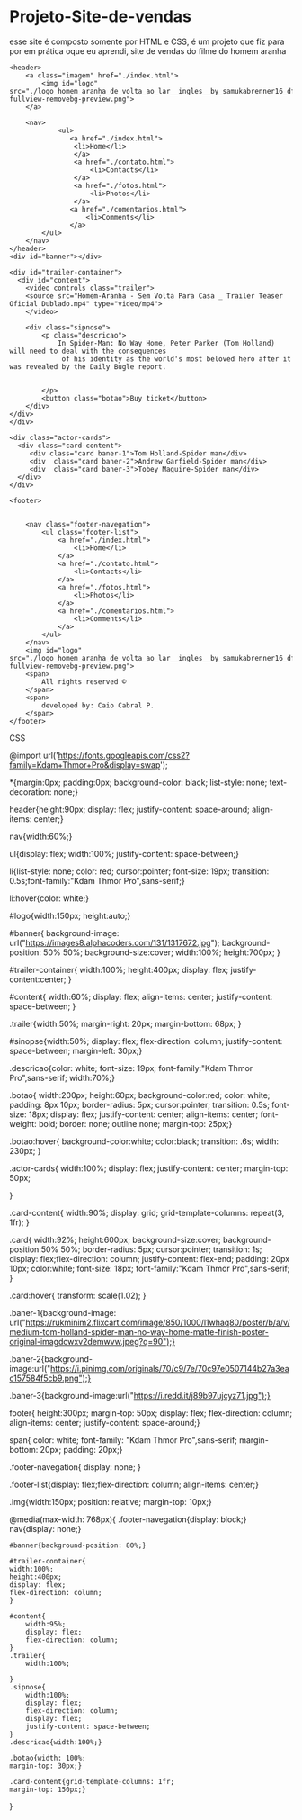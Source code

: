 # Projeto-Site-de-vendas
esse site é composto somente por HTML e CSS, é um projeto que fiz para por em prática oque eu aprendi, site de vendas do filme do homem aranha

<!DOCTYPE html>
<html lang="en">
<head>
    <meta charset="UTF-8">
    <meta name="viewport" content="width=device-width, initial-scale=1.0">
    <title>Homem Aranha</title>
    <link rel="shortcut icon" href="./spider-removebg-preview.png">
</head>
<body>
    <link rel="stylesheet" href="./style.css">


    <header>
        <a class="imagem" href="./index.html">
            <img id="logo" src="./logo_homem_aranha_de_volta_ao_lar__ingles__by_samukabrenner16_dfkodyo-fullview-removebg-preview.png">
        </a>
        
        <nav>
                <ul>
                   <a href="./index.html">
                    <li>Home</li>
                    </a>
                    <a href="./contato.html">
                        <li>Contacts</li>
                    </a>
                    <a href="./fotos.html">
                        <li>Photos</li>
                    </a>
                   <a href="./comentarios.html">
                       <li>Comments</li>
                   </a>
            </ul>
        </nav>
    </header>
    <div id="banner"></div>

    <div id="trailer-container">
      <div id="content">
        <video controls class="trailer">
        <source src="Homem-Aranha - Sem Volta Para Casa _ Trailer Teaser Oficial Dublado.mp4" type="video/mp4">
        </video>
        
        <div class="sipnose">
            <p class="descricao">
                In Spider-Man: No Way Home, Peter Parker (Tom Holland) will need to deal with the consequences
                 of his identity as the world's most beloved hero after it was revealed by the Daily Bugle report.
                
                
            </p>
            <button class="botao">Buy ticket</button>
        </div>
    </div>
    </div> 

    <div class="actor-cards">
      <div class="card-content">
         <div class="card baner-1">Tom Holland-Spider man</div>
         <div  class="card baner-2">Andrew Garfield-Spider man</div>
         <div  class="card baner-3">Tobey Maguire-Spider man</div>
      </div>
    </div>

    <footer> 
       
        
        <nav class="footer-navegation">
            <ul class="footer-list">
                <a href="./index.html">
                    <li>Home</li>
                </a>
                <a href="./contato.html">
                    <li>Contacts</li>
                </a>
                <a href="./fotos.html">
                    <li>Photos</li>
                </a>
                <a href="./comentarios.html">
                    <li>Comments</li>
                </a>
            </ul>
        </nav>
        <img id="logo" src="./logo_homem_aranha_de_volta_ao_lar__ingles__by_samukabrenner16_dfkodyo-fullview-removebg-preview.png">
        <span>
            All rights reserved ©
        </span>
        <span>
            developed by: Caio Cabral P.
        </span>
    </footer>
</body>
</html>



CSS


@import url('https://fonts.googleapis.com/css2?family=Kdam+Thmor+Pro&display=swap');



*{margin:0px;
padding:0px;
background-color: black;
list-style: none;
text-decoration: none;}


header{height:90px;
display: flex;
justify-content: space-around;
align-items: center;}

nav{width:60%;}

ul{display: flex;
width:100%;
justify-content: space-between;}

li{list-style: none; color: red;
cursor:pointer;
font-size: 19px;
transition: 0.5s;font-family:"Kdam Thmor Pro",sans-serif;}

li:hover{color: white;}


#logo{width:150px;
      height:auto;}

#banner{
    background-image: url("https://images8.alphacoders.com/131/1317672.jpg");
    background-position: 50% 50%;
    background-size:cover;
    width:100%;
    height:700px;
}


#trailer-container{
    width:100%;
    height:400px;
    display: flex;
justify-content:center;
}

#content{
    width:60%;
    display: flex;
    align-items: center;
    justify-content: space-between;
}

.trailer{width:50%; margin-right: 20px; margin-bottom: 68px;
}

#sinopse{width:50%;
    display: flex;
    flex-direction: column;
    justify-content:
    space-between;
    margin-left: 30px;}

.descricao{color: white;
    font-size: 19px;
    font-family:"Kdam Thmor Pro",sans-serif;
    width:70%;}

.botao{
    width:200px;
       height:60px;
background-color:red;
color: white;
padding: 8px 10px;
border-radius: 5px;
cursor:pointer;
transition: 0.5s;
font-size: 18px;
display: flex;
justify-content: center;
align-items: center;
font-weight: bold;
border: none;
outline:none;
margin-top: 25px;}


.botao:hover{
    background-color:white;
    color:black; transition: .6s; width: 230px;
}

.actor-cards{
    width:100%;
    display: flex;
    justify-content: center;
    margin-top: 50px;
    
    
}

.card-content{
    width:90%;
    display: grid;
    grid-template-columns: repeat(3, 1fr);
}

.card{
    width:92%;
       height:600px;
background-size:cover;
background-position:50% 50%;
border-radius: 5px;
cursor:pointer;
transition: 1s;
display: flex;flex-direction: column;
justify-content: flex-end;
padding: 20px 10px;
color:white;
font-size: 18px;
font-family:"Kdam Thmor Pro",sans-serif;
}

.card:hover{
    transform: scale(1.02);
}

.baner-1{background-image: url("https://rukminim2.flixcart.com/image/850/1000/l1whaq80/poster/b/a/v/medium-tom-holland-spider-man-no-way-home-matte-finish-poster-original-imagdcwxv2demwvw.jpeg?q=90");}


.baner-2{background-image:url("https://i.pinimg.com/originals/70/c9/7e/70c97e0507144b27a3eac157584f5cb9.png");}

.baner-3{background-image:url("https://i.redd.it/j89b97ujcyz71.jpg");}


footer{
    height:300px;
    margin-top: 50px;
    display: flex;
    flex-direction: column;
align-items: center;
justify-content: space-around;}


span{
    color: white;
font-family: "Kdam Thmor Pro",sans-serif; margin-bottom: 20px; padding: 20px;}

.footer-navegation{
    display: none;
}

.footer-list{display: flex;flex-direction: column; align-items: center;}


.img{width:150px; position: relative; margin-top: 10px;}



@media(max-width: 768px){
    .footer-navegation{display: block;}
    nav{display: none;} 

    #banner{background-position: 80%;}

    #trailer-container{
    width:100%;
    height:400px;
    display: flex;
    flex-direction: column;
    }

    #content{
        width:95%;
        display: flex;
        flex-direction: column;
    }
    .trailer{
        width:100%;
        
    }
    .sipnose{
        width:100%;
        display: flex;
        flex-direction: column;
        display: flex;
        justify-content: space-between;
    }
    .descricao{width:100%;}

    .botao{width: 100%;
    margin-top: 30px;}

    .card-content{grid-template-columns: 1fr;
    margin-top: 150px;}
}
